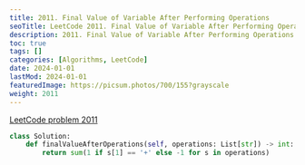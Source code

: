 ```yaml
---
title: 2011. Final Value of Variable After Performing Operations
seoTitle: LeetCode 2011. Final Value of Variable After Performing Operations | Python solution and explanation
description: 2011. Final Value of Variable After Performing Operations
toc: true
tags: []
categories: [Algorithms, LeetCode]
date: 2024-01-01
lastMod: 2024-01-01
featuredImage: https://picsum.photos/700/155?grayscale
weight: 2011
---
```


[LeetCode problem 2011](https://leetcode.com/problems/final-value-of-variable-after-performing-operations/)

```python
class Solution:
    def finalValueAfterOperations(self, operations: List[str]) -> int:
        return sum(1 if s[1] == '+' else -1 for s in operations)

```
